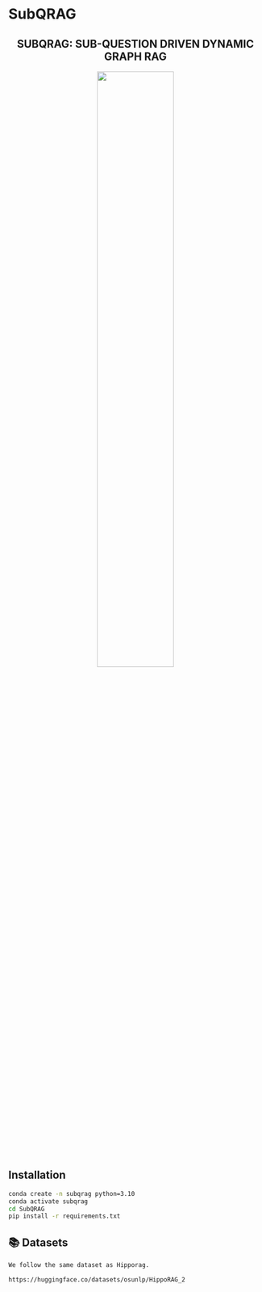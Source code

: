# SubQRAG
<h2 align="center">SUBQRAG: SUB-QUESTION DRIVEN DYNAMIC GRAPH RAG</h3>

<p align="center">
  <img src="image/image.png" width="55%" style="max-width: 300px;">
</p>


## Installation

```sh
conda create -n subqrag python=3.10
conda activate subqrag
cd SubQRAG
pip install -r requirements.txt
```
## 📚 Datasets

```sh
We follow the same dataset as Hipporag.

https://huggingface.co/datasets/osunlp/HippoRAG_2

```
